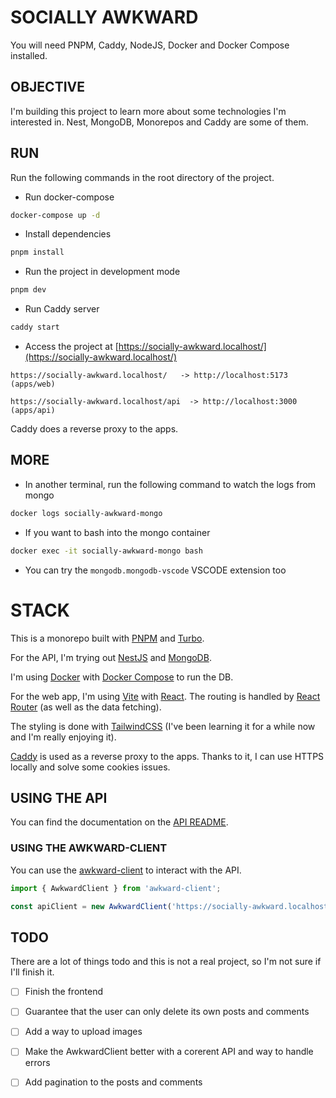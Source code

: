 # SOCIALLY AWKWARD

You will need PNPM, Caddy, NodeJS, Docker and Docker Compose installed.

## OBJECTIVE

I'm building this project to learn more about some technologies I'm interested in. Nest, MongoDB, Monorepos and Caddy are some of them.

## RUN

Run the following commands in the root directory of the project.

- Run docker-compose

```bash
docker-compose up -d
```

- Install dependencies

```bash
pnpm install
```

- Run the project in development mode

```bash
pnpm dev
```

- Run Caddy server

```bash
caddy start
```

- Access the project at [https://socially-awkward.localhost/](https://socially-awkward.localhost/)

```
https://socially-awkward.localhost/   -> http://localhost:5173 (apps/web)

https://socially-awkward.localhost/api  -> http://localhost:3000 (apps/api)
```

Caddy does a reverse proxy to the apps.

## MORE

- In another terminal, run the following command to watch the logs from mongo

```bash
docker logs socially-awkward-mongo
```

- If you want to bash into the mongo container

```bash
docker exec -it socially-awkward-mongo bash
```

- You can try the `mongodb.mongodb-vscode` VSCODE extension too

# STACK

This is a monorepo built with [PNPM](https://pnpm.io/) and [Turbo](https://turbo.build/).

For the API, I'm trying out [NestJS](https://nestjs.com/) and [MongoDB](https://www.mongodb.com/).

I'm using [Docker](https://www.docker.com/) with [Docker Compose](https://docs.docker.com/compose/) to run the DB.

For the web app, I'm using [Vite](https://vitejs.dev/) with [React](https://react.dev/). The routing is handled by [React Router](https://reactrouter.com/) (as well as the data fetching).

The styling is done with [TailwindCSS](https://tailwindcss.com/) (I've been learning it for a while now and I'm really enjoying it).

[Caddy](https://caddyserver.com/) is used as a reverse proxy to the apps. Thanks to it, I can use HTTPS locally and solve some cookies issues.

## USING THE API

You can find the documentation on the [API README](./apps/api/README.md).

### USING THE AWKWARD-CLIENT

You can use the [awkward-client](./packages/awkward-client/) to interact with the API.

```ts
import { AwkwardClient } from 'awkward-client';

const apiClient = new AwkwardClient('https://socially-awkward.localhost/api');
```

## TODO

There are a lot of things todo and this is not a real project, so I'm not sure if I'll finish it.

- [ ] Finish the frontend
- [ ] Guarantee that the user can only delete its own posts and comments
- [ ] Add a way to upload images
- [ ] Make the AwkwardClient better with a corerent API and way to handle errors
- [ ] Add pagination to the posts and comments


